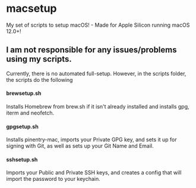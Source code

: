 # macsetup
My set of scripts to setup macOS! - Made for Apple Silicon running macOS 12.0+!

## I am not responsible for any issues/problems using my scripts.

Currently, there is no automated full-setup.
However, in the scripts folder, the scripts do the following

#### brewsetup.sh
Installs Homebrew from brew.sh if it isn't already installed and installs gpg, iterm and neofetch.

#### gpgsetup.sh
Installs pinentry-mac, imports your Private GPG key, and sets it up for signing with Git, as well as sets up your Git Name and Email.

#### sshsetup.sh
Imports your Public and Private SSH keys, and creates a config that will import the password to your keychain.

